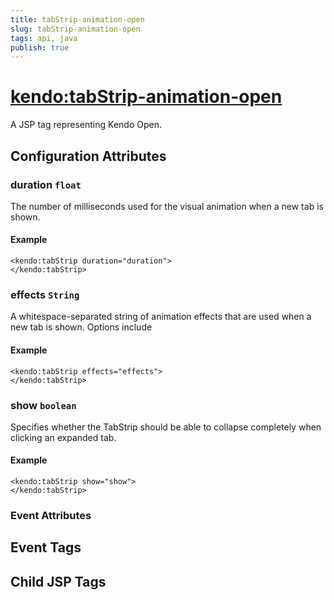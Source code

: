 ```yaml
---
title: tabStrip-animation-open
slug: tabStrip-animation-open
tags: api, java
publish: true
---
```


# <kendo:tabStrip-animation-open>
A JSP tag representing Kendo Open.

## Configuration Attributes


### duration `float`

The number of milliseconds used for the visual animation when a new tab is shown.

#### Example
    <kendo:tabStrip duration="duration">
    </kendo:tabStrip>



### effects `String`

A whitespace-separated string of animation effects that are used when a new tab is shown. Options include

#### Example
    <kendo:tabStrip effects="effects">
    </kendo:tabStrip>



### show `boolean`

Specifies whether the TabStrip should be able to collapse completely when clicking an expanded tab.

#### Example
    <kendo:tabStrip show="show">
    </kendo:tabStrip>



### Event Attributes

## Event Tags


## Child JSP Tags

